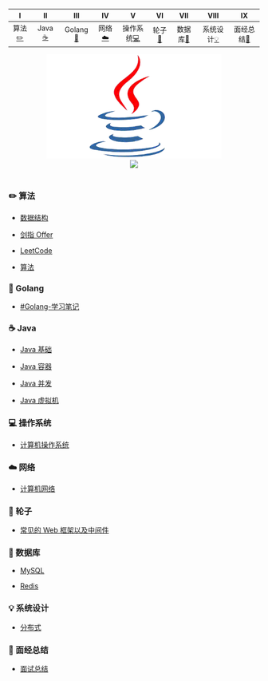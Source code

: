 | Ⅰ | Ⅱ | Ⅲ | Ⅳ | Ⅴ | Ⅵ | Ⅶ | Ⅷ | Ⅸ |
| :--------: | :---------: | :---------: | :---------: |:---------: |:---------: |:---------: |:---------: |:---------: |
| 算法[:pencil2:](#pencil2-算法) | Java [:coffee:](#coffee-Java) | Golang [:goat:](#Golang-学习笔记) | 网络[:cloud:](#cloud-网络) | 操作系统[:computer:](#computer-操作系统) | 轮子[:wrench:](#wrench-轮子) | 数据库[:floppy_disk:](#floppy_disk-数据库) | 系统设计[:bulb:](#bulb-系统设计) |面经总结[:book:](#book-面经总结) |

<!-- | Ⅰ | Ⅱ | Ⅲ | Ⅳ | Ⅴ | Ⅵ | Ⅶ | Ⅷ | Ⅸ | Ⅹ | -->
<div align="center">
    <img src="pics//java.gif" width="350px"/>
    <br>
    <a href="https://github.com/MinheZ"> <img src="https://img.shields.io/badge/_-MinheZ-4ab8a1.svg"></a>
</div><br>

### :pencil2: 算法
- [数据结构](https://github.com/MinheZ/Notes/blob/master/note/数据结构.md)

- [剑指 Offer](https://github.com/MinheZ/Notes/blob/master/note/剑指Offer.md)

- [LeetCode](https://github.com/MinheZ/Notes/blob/master/note/LeetCode.md)

- [算法](https://github.com/MinheZ/Notes/blob/master/note/算法.md)

### :goat: Golang
- [#Golang-学习笔记](https://github.com/MinheZ/Notes/blob/master/note/Golang-学习笔记.md)

### :coffee: Java
- [Java 基础](https://github.com/MinheZ/Notes/blob/master/note/Java基础.md)

- [Java 容器](https://github.com/MinheZ/Notes/blob/master/note/Java容器.md)

- [Java 并发](https://github.com/MinheZ/Notes/blob/master/note/Java并发.md)

- [Java 虚拟机](https://github.com/MinheZ/Notes/blob/master/note/Java虚拟机.md)

### :computer: 操作系统
- [计算机操作系统](https://github.com/MinheZ/Notes/blob/master/note/计算机操作系统.md)

### :cloud: 网络
- [计算机网络](https://github.com/MinheZ/Notes/blob/master/note/计算机网络.md)

### :wrench: 轮子

- [常见的 Web 框架以及中间件](https://github.com/MinheZ/Notes/blob/master/note/常见的Web框架以及中间件.md)

### :floppy_disk: 数据库
- [MySQL](https://github.com/MinheZ/Notes/blob/master/note/MySQL.md)

- [Redis](https://github.com/MinheZ/Notes/blob/master/note/Redis.md)

### :bulb: 系统设计
- [分布式](https://github.com/MinheZ/Notes/blob/master/note/分布式.md)

### :book: 面经总结
- [面试总结](https://github.com/MinheZ/Notes/blob/master/note/面试总结.md)
